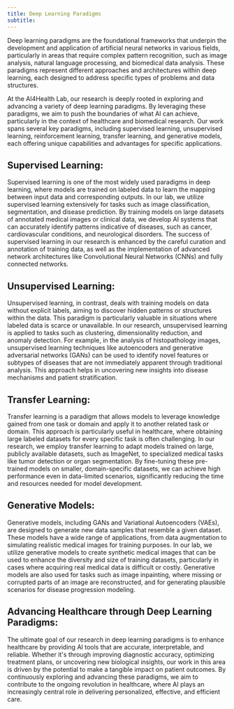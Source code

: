 ```yaml
---
title: Deep Learning Paradigms
subtitle: 
---
```


Deep learning paradigms are the foundational frameworks that underpin the development and application of artificial neural networks in various fields, particularly in areas that require complex pattern recognition, such as image analysis, natural language processing, and biomedical data analysis. These paradigms represent different approaches and architectures within deep learning, each designed to address specific types of problems and data structures.

At the AI4Health Lab, our research is deeply rooted in exploring and advancing a variety of deep learning paradigms. By leveraging these paradigms, we aim to push the boundaries of what AI can achieve, particularly in the context of healthcare and biomedical research. Our work spans several key paradigms, including supervised learning, unsupervised learning, reinforcement learning, transfer learning, and generative models, each offering unique capabilities and advantages for specific applications.

## Supervised Learning:
Supervised learning is one of the most widely used paradigms in deep learning, where models are trained on labeled data to learn the mapping between input data and corresponding outputs. In our lab, we utilize supervised learning extensively for tasks such as image classification, segmentation, and disease prediction. By training models on large datasets of annotated medical images or clinical data, we develop AI systems that can accurately identify patterns indicative of diseases, such as cancer, cardiovascular conditions, and neurological disorders. The success of supervised learning in our research is enhanced by the careful curation and annotation of training data, as well as the implementation of advanced network architectures like Convolutional Neural Networks (CNNs) and fully connected networks.

## Unsupervised Learning:
Unsupervised learning, in contrast, deals with training models on data without explicit labels, aiming to discover hidden patterns or structures within the data. This paradigm is particularly valuable in situations where labeled data is scarce or unavailable. In our research, unsupervised learning is applied to tasks such as clustering, dimensionality reduction, and anomaly detection. For example, in the analysis of histopathology images, unsupervised learning techniques like autoencoders and generative adversarial networks (GANs) can be used to identify novel features or subtypes of diseases that are not immediately apparent through traditional analysis. This approach helps in uncovering new insights into disease mechanisms and patient stratification.


## Transfer Learning:
Transfer learning is a paradigm that allows models to leverage knowledge gained from one task or domain and apply it to another related task or domain. This approach is particularly useful in healthcare, where obtaining large labeled datasets for every specific task is often challenging. In our research, we employ transfer learning to adapt models trained on large, publicly available datasets, such as ImageNet, to specialized medical tasks like tumor detection or organ segmentation. By fine-tuning these pre-trained models on smaller, domain-specific datasets, we can achieve high performance even in data-limited scenarios, significantly reducing the time and resources needed for model development.

## Generative Models:
Generative models, including GANs and Variational Autoencoders (VAEs), are designed to generate new data samples that resemble a given dataset. These models have a wide range of applications, from data augmentation to simulating realistic medical images for training purposes. In our lab, we utilize generative models to create synthetic medical images that can be used to enhance the diversity and size of training datasets, particularly in cases where acquiring real medical data is difficult or costly. Generative models are also used for tasks such as image inpainting, where missing or corrupted parts of an image are reconstructed, and for generating plausible scenarios for disease progression modeling.

## Advancing Healthcare through Deep Learning Paradigms:
The ultimate goal of our research in deep learning paradigms is to enhance healthcare by providing AI tools that are accurate, interpretable, and reliable. Whether it's through improving diagnostic accuracy, optimizing treatment plans, or uncovering new biological insights, our work in this area is driven by the potential to make a tangible impact on patient outcomes. By continuously exploring and advancing these paradigms, we aim to contribute to the ongoing revolution in healthcare, where AI plays an increasingly central role in delivering personalized, effective, and efficient care.